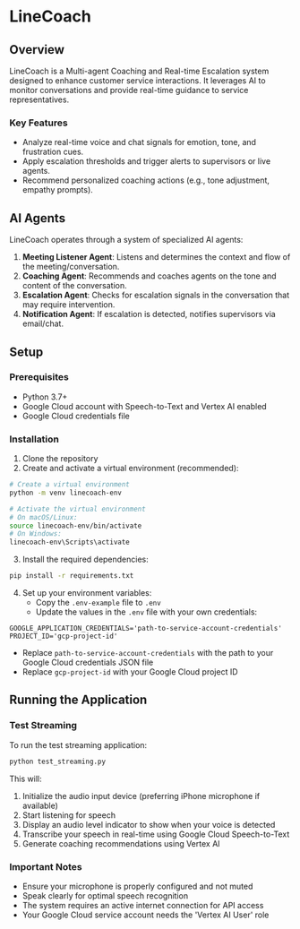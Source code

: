 # LineCoach

## Overview

LineCoach is a Multi-agent Coaching and Real-time Escalation system designed to enhance customer service interactions. It leverages AI to monitor conversations and provide real-time guidance to service representatives.

### Key Features

* Analyze real-time voice and chat signals for emotion, tone, and frustration cues.
* Apply escalation thresholds and trigger alerts to supervisors or live agents.
* Recommend personalized coaching actions (e.g., tone adjustment, empathy prompts).

## AI Agents

LineCoach operates through a system of specialized AI agents:

1. **Meeting Listener Agent**: Listens and determines the context and flow of the meeting/conversation.
2. **Coaching Agent**: Recommends and coaches agents on the tone and content of the conversation.
3. **Escalation Agent**: Checks for escalation signals in the conversation that may require intervention.
4. **Notification Agent**: If escalation is detected, notifies supervisors via email/chat.

## Setup

### Prerequisites

- Python 3.7+
- Google Cloud account with Speech-to-Text and Vertex AI enabled
- Google Cloud credentials file

### Installation

1. Clone the repository
2. Create and activate a virtual environment (recommended):

```bash
# Create a virtual environment
python -m venv linecoach-env

# Activate the virtual environment
# On macOS/Linux:
source linecoach-env/bin/activate
# On Windows:
linecoach-env\Scripts\activate
```

3. Install the required dependencies:

```bash
pip install -r requirements.txt
```

4. Set up your environment variables:
   - Copy the `.env-example` file to `.env`
   - Update the values in the `.env` file with your own credentials:

```
GOOGLE_APPLICATION_CREDENTIALS='path-to-service-account-credentials'
PROJECT_ID='gcp-project-id'
```

   - Replace `path-to-service-account-credentials` with the path to your Google Cloud credentials JSON file
   - Replace `gcp-project-id` with your Google Cloud project ID

## Running the Application

### Test Streaming

To run the test streaming application:

```bash
python test_streaming.py
```

This will:
1. Initialize the audio input device (preferring iPhone microphone if available)
2. Start listening for speech
3. Display an audio level indicator to show when your voice is detected
4. Transcribe your speech in real-time using Google Cloud Speech-to-Text
5. Generate coaching recommendations using Vertex AI

### Important Notes

- Ensure your microphone is properly configured and not muted
- Speak clearly for optimal speech recognition
- The system requires an active internet connection for API access
- Your Google Cloud service account needs the 'Vertex AI User' role
